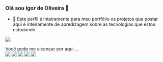 ### Olá sou Igor de Oliveira 👋


- 🌱 Este perfil é inteiramente para meu portfólio os projetos que postar aqui é inteiramente de apredizagem sobre as tecnologias que estou estudando.

<img src="https://github-readme-stats.vercel.app/api?username=Oliveira-igor&show_icons=true&theme=dark&include_all_commits=true&count_private=true">

Você pode me alcançar por aqui ...<br>
<a href="https://stackoverflow.com/users/16839065/igor-de-oliveira-leal"><img src="https://img.shields.io/badge/Stack_Overflow-FE7A16?style=for-the-badge&logo=stack-overflow&logoColor=white"></a>
<a href="mailto:oliveira.igor121@outlook.com"><img src="https://img.shields.io/badge/Microsoft_Outlook-0078D4?style=for-the-badge&logo=microsoft-outlook&logoColor=white"></a>
<a href="mailto:igorleal108@gmailcom"><img src="https://img.shields.io/badge/Gmail-D14836?style=for-the-badge&logo=gmail&logoColor=white"></a>
<a href="https://www.instagram.com/igor_oliv_12/"><img src="https://img.shields.io/badge/Instagram-E4405F?style=for-the-badge&logo=instagram&logoColor=white"></a>
<a href="https://www.linkedin.com/in/igor-de-oliveira-leal-7ba65b16b/"><img src="https://img.shields.io/badge/LinkedIn-0077B5?style=for-the-badge&logo=linkedin&logoColor=white"></a>
